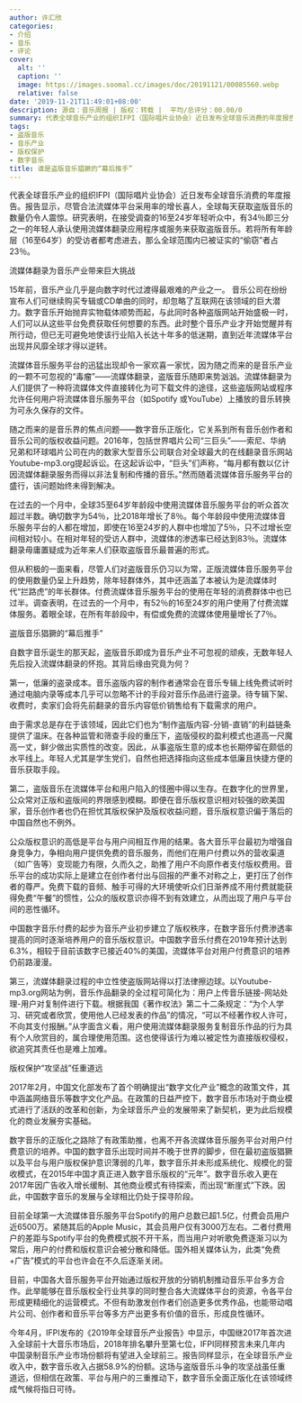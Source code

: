 ```yaml
---
author: 许汇欣
categories:
- 介绍
- 音乐
- 评论
cover:
  alt: ''
  caption: ''
  image: https://images.soomal.cc/images/doc/20191121/00085560.webp
  relative: false
date: '2019-11-21T11:49:01+08:00'
description: 源自：音乐周报 | 版权：转载 |  平均/总评分：00.00/0
summary: 代表全球音乐产业的组织IFPI（国际唱片业协会）近日发布全球音乐消费的年度报告。报告显示，尽管合法流媒体平台采用率的增长喜人，全球每天获取盗版音乐的数量仍令人震惊。研究表明，在接受调查的16至24岁年轻听众中，有34％即三分之一的年轻人承认使用流媒体翻录应用程序或服务来获取盗版音乐……
tags:
- 盗版音乐
- 音乐产业
- 版权保护
- 数字音乐
title: 谁是盗版音乐猖獗的“幕后推手”
---
```


代表全球音乐产业的组织IFPI（国际唱片业协会）近日发布全球音乐消费的年度报告。报告显示，尽管合法流媒体平台采用率的增长喜人，全球每天获取盗版音乐的数量仍令人震惊。研究表明，在接受调查的16至24岁年轻听众中，有34％即三分之一的年轻人承认使用流媒体翻录应用程序或服务来获取盗版音乐。若将所有年龄层（16至64岁）的受访者都考虑进去，那么全球范围内已被证实的“偷窃”者占23％。

流媒体翻录为音乐产业带来巨大挑战

15年前，音乐产业几乎是向数字时代过渡得最艰难的产业之一。 音乐公司在纷纷宣布人们可继续购买专辑或CD单曲的同时，却忽略了互联网在该领域的巨大潜力。数字音乐开始抛弃实物载体顺势而起，与此同时各种盗版网站开始盛极一时，人们可以从这些平台免费获取任何想要的东西。此时整个音乐产业才开始觉醒并有所行动，但已无可避免地使该行业陷入长达十年多的低迷期，直到近年流媒体平台出现并风靡全球才得以逆转。

流媒体音乐服务平台的迅猛出现却令一家欢喜一家忧，因为随之而来的是音乐产业的一颗不可忽视的“毒瘤”――流媒体翻录，盗版音乐随即来势汹汹。流媒体翻录为人们提供了一种将流媒体文件直接转化为可下载文件的途径，这些盗版网站或程序允许任何用户将流媒体音乐服务平台（如Spotify 或YouTube）上播放的音乐转换为可永久保存的文件。

随之而来的是音乐界的焦点问题――数字音乐正版化，它关系到所有音乐创作者和音乐公司的版权收益问题。2016年，包括世界唱片公司“三巨头”――索尼、华纳兄弟和环球唱片公司在内的数家大型音乐公司联合对全球最大的在线翻录音乐网站Youtube-mp3.org提起诉讼。在这起诉讼中，“巨头”们声称，“每月都有数以亿计因流媒体翻录服务而得以非法复制和传播的音乐。”然而随着流媒体音乐服务平台的盛行，该问题始终未得到解决。

在过去的一个月中，全球35至64岁年龄段中使用流媒体音乐服务平台的听众首次超过半数。确切数字为54％，比2018年增长了8％。每个年龄段中使用流媒体音乐服务平台的人都在增加，即使在16至24岁的人群中也增加了5％，只不过增长空间相对较小。在相对年轻的受访人群中，流媒体的渗透率已经达到83％。流媒体翻录毋庸置疑成为近年来人们获取盗版音乐最普遍的形式。

但从积极的一面来看，尽管人们对盗版音乐仍习以为常，正版流媒体音乐服务平台的使用数量仍呈上升趋势，除年轻群体外，其中还涵盖了本被认为是流媒体时代“拦路虎”的年长群体。付费流媒体音乐服务平台的使用在年轻的消费群体中也已过半。调查表明，在过去的一个月中，有52％的16至24岁的用户使用了付费流媒体服务。着眼全球，在所有年龄段中，有偿或免费的流媒体使用量增长了7％。

盗版音乐猖獗的“幕后推手”

自数字音乐诞生的那天起，盗版音乐即成为音乐产业不可忽视的顽疾，无数年轻人先后投入流媒体翻录的怀抱。其背后缘由究竟为何？

第一，低廉的盗录成本。音乐盗版内容的制作者通常会在音乐专辑上线免费试听时通过电脑内录等成本几乎可以忽略不计的手段对音乐作品进行盗录。待专辑下架、收费时，卖家们会将先前翻录的音乐内容低价销售给有下载需求的用户。

由于需求总是存在于该领域，因此它们也为“制作盗版内容-分销-直销”的利益链条提供了温床。在各种监管和筛查手段的重压下，盗版侵权的盈利模式也道高一尺魔高一丈，鲜少做出实质性的改变。因此，从事盗版生意的成本也长期停留在颇低的水平线上。年轻人尤其是学生党们，自然也把选择指向这些成本低廉且快捷方便的音乐获取手段。

第二，盗版音乐在流媒体平台和用户陷入的怪圈中得以生存。在数字化的世界里，公众常对正版和盗版间的界限感到模糊。即便在音乐版权意识相对较强的欧美国家，音乐创作者也仍在担忧其版权保护及版权收益问题，音乐版权意识偏于落后的中国自然也不例外。

公众版权意识的高低是平台与用户间相互作用的结果。各大音乐平台最初为增强自身竞争力，争相向用户提供免费的音乐服务，而他们在用户付费以外的营收渠道（如广告等）变现能力有限，久而久之，助推了用户不向原作者支付版权费用。音乐平台的成功实际上是建立在创作者付出与回报的严重不对称之上，更打压了创作者的尊严。免费下载的音频、触手可得的大环境使听众们日渐养成不用付费就能获得免费“午餐”的惯性，公众的版权意识亦得不到有效建立，从而出现了用户与平台间的恶性循环。

中国数字音乐付费的起步为音乐产业初步建立了版权秩序，在数字音乐付费渗透率提高的同时逐渐培养用户的音乐版权意识。中国数字音乐付费在2019年预计达到6.3%，相较于目前该数字已接近40%的美国，流媒体平台对用户付费意识的培养仍前路漫漫。

第三，流媒体翻录过程的中立性使盗版网站得以打法律擦边球。以Youtube-mp3.org网站为例，音乐作品翻录的全过程可简化为：用户上传音乐链接-网站处理-用户对复制件进行下载。根据我国《著作权法》第二十二条规定：“为个人学习、研究或者欣赏，使用他人已经发表的作品”的情况，“可以不经著作权人许可，不向其支付报酬。”从字面含义看，用户使用流媒体翻录服务复制音乐作品的行为具有个人欣赏目的，属合理使用范围。这也使得该行为难以被定性为直接版权侵权，欲追究其责任也是难上加难。

版权保护“攻坚战”任重道远

2017年2月，中国文化部发布了首个明确提出“数字文化产业”概念的政策文件，其中涵盖网络音乐等数字文化产品。在政策的日益严控下，数字音乐市场对于商业模式进行了活跃的改革和创新，为全球音乐产业的发展带来了新契机，更为此后规模化的商业发展夯实基础。

数字音乐的正版化之路除了有政策助推，也离不开各流媒体音乐服务平台对用户付费意识的培养。中国的数字音乐出现时间并不晚于世界的脚步，但在最初盗版猖獗以及平台与用户版权保护意识薄弱的几年，数字音乐并未形成系统化、规模化的营收模式，在2015年中国才真正进入数字音乐版权的“元年”。数字音乐收入更在2017年因广告收入增长缓制、其他商业模式有待探索，而出现“断崖式”下跌。因此，中国数字音乐的发展与全球相比仍处于探寻阶段。

目前全球第一大流媒体音乐服务平台Spotify的用户总数已超1.5亿，付费会员用户近6500万。紧随其后的Apple Music，其会员用户仅有3000万左右。二者付费用户的差距与Spotify平台的免费模式脱不开干系，而当用户对听歌免费逐渐习以为常后，用户的付费和版权意识会被分散和降低。国外相关媒体认为，此类“免费+广告”模式的平台也许会在不久后逐渐关闭。

目前，中国各大音乐服务平台开始通过版权开放的分销机制推动音乐平台多方合作。此举能够在音乐版权全行业共享的同时整合各大流媒体平台的资源，令各平台形成更精细化的运营模式。不但有助激发创作者们创造更多优秀作品，也能带动唱片公司、创作者和音乐平台等多方产出更多有价值的音乐，形成良性循环。

今年4月，IFPI发布的《2019年全球音乐产业报告》中显示，中国继2017年首次进入全球前十大音乐市场后，2018年排名攀升至第七位，IFPI同样预言未来几年内中国录制音乐产业市场份额将有望进入全球前三。报告同样显示，在全球音乐产业收入中，数字音乐收入占据58.9%的份额。这场与盗版音乐斗争的攻坚战虽任重道远，但相信在政策、平台与用户的三重推动下，数字音乐全面正版化在该领域终成气候将指日可待。